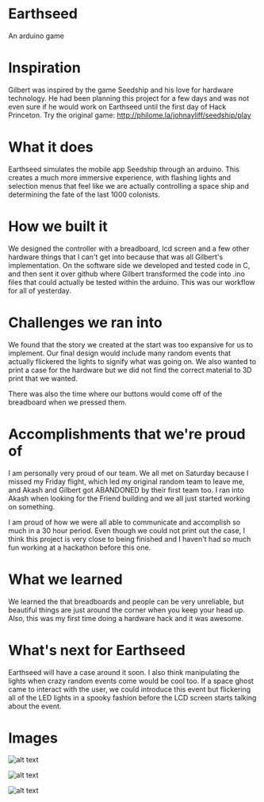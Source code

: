 # Earthseed
An arduino game

# Inspiration
Gilbert was inspired by the game Seedship and his love for hardware technology. He had been planning this project for a few days and was not even sure if he would work on Earthseed until the first day of Hack Princeton. Try the original game: http://philome.la/johnayliff/seedship/play

# What it does
Earthseed simulates the mobile app Seedship through an arduino. This creates a much more immersive experience, with flashing lights and selection menus that feel like we are actually controlling a space ship and determining the fate of the last 1000 colonists.

# How we built it
We designed the controller with a breadboard, lcd screen and a few other hardware things that I can't get into because that was all Gilbert's implementation. On the software side we developed and tested code in C, and then sent it over github where Gilbert transformed the code into .ino files that could actually be tested within the arduino. This was our workflow for all of yesterday.

# Challenges we ran into
We found that the story we created at the start was too expansive for us to implement. Our final design would include many random events that actually flickered the lights to signify what was going on. We also wanted to print a case for the hardware but we did not find the correct material to 3D print that we wanted.

There was also the time where our buttons would come off of the breadboard when we pressed them.

# Accomplishments that we're proud of
I am personally very proud of our team. We all met on Saturday because I missed my Friday flight, which led my original random team to leave me, and Akash and Gilbert got ABANDONED by their first team too. I ran into Akash when looking for the Friend building and we all just started working on something.

I am proud of how we were all able to communicate and accomplish so much in a 30 hour period. Even though we could not print out the case, I think this project is very close to being finished and I haven't had so much fun working at a hackathon before this one.

# What we learned
We learned the that breadboards and people can be very unreliable, but beautiful things are just around the corner when you keep your head up. Also, this was my first time doing a hardware hack and it was awesome.

# What's next for Earthseed
Earthseed will have a case around it soon. I also think manipulating the lights when crazy random events come would be cool too. If a space ghost came to interact with the user, we could introduce this event but flickering all of the LED lights in a spooky fashion before the LCD screen starts talking about the event.

# Images
![alt text](https://raw.githubusercontent.com/Kujaakhi2017/Earthseed/master/20181110_192421.jpg)

![alt text](https://raw.githubusercontent.com/Kujaakhi2017/Earthseed/master/20181110_224759.jpg)


![alt text](https://raw.githubusercontent.com/Kujaakhi2017/Earthseed/master/IMG_2620.jpg)
